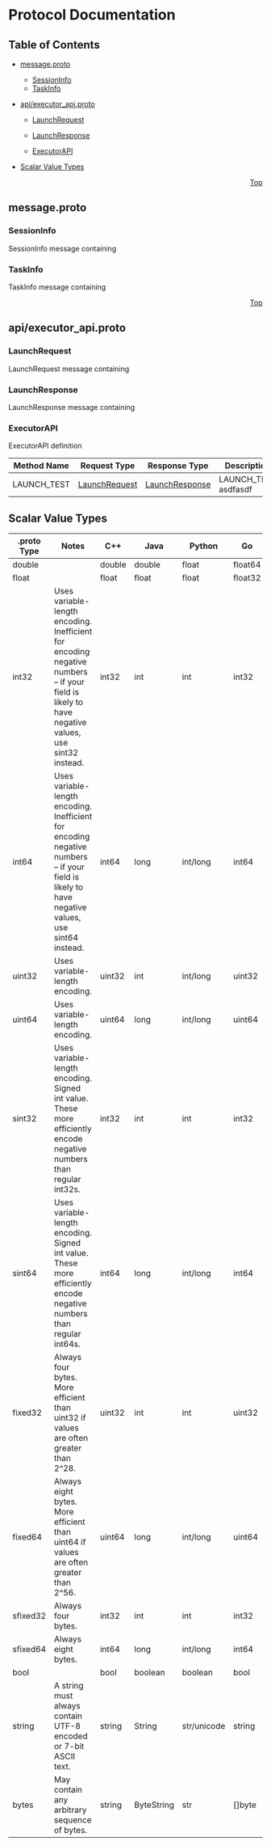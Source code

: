 # Protocol Documentation
<a name="top"></a>

## Table of Contents

- [message.proto](#message.proto)
    - [SessionInfo](#netpune.profiler.message.SessionInfo)
    - [TaskInfo](#netpune.profiler.message.TaskInfo)
  
- [api/executor_api.proto](#api/executor_api.proto)
    - [LaunchRequest](#netpune.profiler.api.LaunchRequest)
    - [LaunchResponse](#netpune.profiler.api.LaunchResponse)
  
    - [ExecutorAPI](#netpune.profiler.api.ExecutorAPI)
  
- [Scalar Value Types](#scalar-value-types)



<a name="message.proto"></a>
<p align="right"><a href="#top">Top</a></p>

## message.proto



<a name="netpune.profiler.message.SessionInfo"></a>

### SessionInfo
SessionInfo message containing






<a name="netpune.profiler.message.TaskInfo"></a>

### TaskInfo
TaskInfo message containing





 

 

 

 



<a name="api/executor_api.proto"></a>
<p align="right"><a href="#top">Top</a></p>

## api/executor_api.proto



<a name="netpune.profiler.api.LaunchRequest"></a>

### LaunchRequest
LaunchRequest message containing






<a name="netpune.profiler.api.LaunchResponse"></a>

### LaunchResponse
LaunchResponse message containing





 

 

 


<a name="netpune.profiler.api.ExecutorAPI"></a>

### ExecutorAPI
ExecutorAPI definition

| Method Name | Request Type | Response Type | Description |
| ----------- | ------------ | ------------- | ------------|
| LAUNCH_TEST | [LaunchRequest](#netpune.profiler.api.LaunchRequest) | [LaunchResponse](#netpune.profiler.api.LaunchResponse) | LAUNCH_TEST asdfasdf |

 



## Scalar Value Types

| .proto Type | Notes | C++ | Java | Python | Go | C# | PHP | Ruby |
| ----------- | ----- | --- | ---- | ------ | -- | -- | --- | ---- |
| <a name="double" /> double |  | double | double | float | float64 | double | float | Float |
| <a name="float" /> float |  | float | float | float | float32 | float | float | Float |
| <a name="int32" /> int32 | Uses variable-length encoding. Inefficient for encoding negative numbers – if your field is likely to have negative values, use sint32 instead. | int32 | int | int | int32 | int | integer | Bignum or Fixnum (as required) |
| <a name="int64" /> int64 | Uses variable-length encoding. Inefficient for encoding negative numbers – if your field is likely to have negative values, use sint64 instead. | int64 | long | int/long | int64 | long | integer/string | Bignum |
| <a name="uint32" /> uint32 | Uses variable-length encoding. | uint32 | int | int/long | uint32 | uint | integer | Bignum or Fixnum (as required) |
| <a name="uint64" /> uint64 | Uses variable-length encoding. | uint64 | long | int/long | uint64 | ulong | integer/string | Bignum or Fixnum (as required) |
| <a name="sint32" /> sint32 | Uses variable-length encoding. Signed int value. These more efficiently encode negative numbers than regular int32s. | int32 | int | int | int32 | int | integer | Bignum or Fixnum (as required) |
| <a name="sint64" /> sint64 | Uses variable-length encoding. Signed int value. These more efficiently encode negative numbers than regular int64s. | int64 | long | int/long | int64 | long | integer/string | Bignum |
| <a name="fixed32" /> fixed32 | Always four bytes. More efficient than uint32 if values are often greater than 2^28. | uint32 | int | int | uint32 | uint | integer | Bignum or Fixnum (as required) |
| <a name="fixed64" /> fixed64 | Always eight bytes. More efficient than uint64 if values are often greater than 2^56. | uint64 | long | int/long | uint64 | ulong | integer/string | Bignum |
| <a name="sfixed32" /> sfixed32 | Always four bytes. | int32 | int | int | int32 | int | integer | Bignum or Fixnum (as required) |
| <a name="sfixed64" /> sfixed64 | Always eight bytes. | int64 | long | int/long | int64 | long | integer/string | Bignum |
| <a name="bool" /> bool |  | bool | boolean | boolean | bool | bool | boolean | TrueClass/FalseClass |
| <a name="string" /> string | A string must always contain UTF-8 encoded or 7-bit ASCII text. | string | String | str/unicode | string | string | string | String (UTF-8) |
| <a name="bytes" /> bytes | May contain any arbitrary sequence of bytes. | string | ByteString | str | []byte | ByteString | string | String (ASCII-8BIT) |

